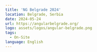 ```yaml
---
title: 'NG Belgrade 2024'
location: Belgrade, Serbia
date: 2024-05-24
url: https://angularbelgrade.org/
logo: assets/logos/angular-belgrade.png
tags:
  - On-Site
language: English
---
```

